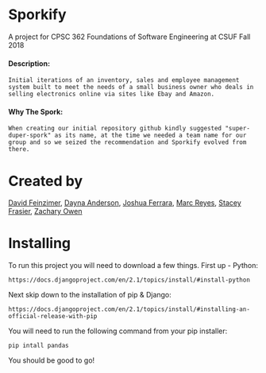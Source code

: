 # Sporkify
A project for CPSC 362 Foundations of Software Engineering at CSUF Fall 2018
#### Description:
```
Initial iterations of an inventory, sales and employee management system built to meet the needs of a small business owner who deals in selling electronics online via sites like Ebay and Amazon.
```
#### Why The Spork:
```
When creating our initial repository github kindly suggested "super-duper-spork" as its name, at the time we needed a team name for our group and so we seized the recommendation and Sporkify evolved from there.
```
# Created by
[David Feinzimer](https://github.com/kernelpop), 
[Dayna Anderson](https://github.com/Dayna-A), 
[Joshua Ferrara](https://github.com/joshuaferrara), 
[Marc Reyes](https://github.com/MarcLiander), 
[Stacey Frasier](https://github.com/staceyfras), 
[Zachary Owen](https://github.com/HackyZach)

# Installing
To run this project you will need to download a few things.
First up - Python:
```
https://docs.djangoproject.com/en/2.1/topics/install/#install-python
```
Next skip down to the installation of pip & Django:
```
https://docs.djangoproject.com/en/2.1/topics/install/#installing-an-official-release-with-pip
```
You will need to run the following command from your pip installer:
```
pip intall pandas
```
You should be good to go!
